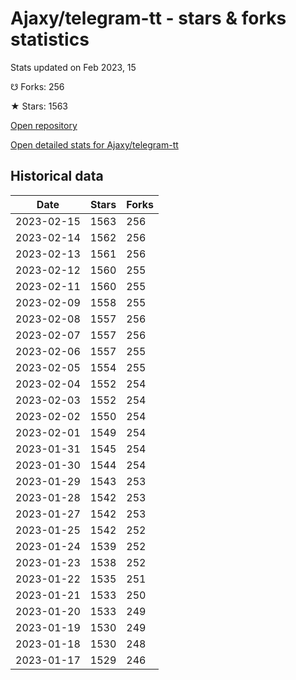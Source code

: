 # Ajaxy/telegram-tt - stars & forks statistics

Stats updated on Feb 2023, 15

☋ Forks: 256

★ Stars: 1563

[Open repository](https://github.com/Ajaxy/telegram-tt)

[Open detailed stats for Ajaxy/telegram-tt](https://reviewgithub.com/rep/Ajaxy/telegram-tt)

## Historical data
| Date | Stars | Forks |
|------|-------|-------|
| 2023-02-15 | 1563 | 256 | 
| 2023-02-14 | 1562 | 256 | 
| 2023-02-13 | 1561 | 256 | 
| 2023-02-12 | 1560 | 255 | 
| 2023-02-11 | 1560 | 255 | 
| 2023-02-09 | 1558 | 255 | 
| 2023-02-08 | 1557 | 256 | 
| 2023-02-07 | 1557 | 256 | 
| 2023-02-06 | 1557 | 255 | 
| 2023-02-05 | 1554 | 255 | 
| 2023-02-04 | 1552 | 254 | 
| 2023-02-03 | 1552 | 254 | 
| 2023-02-02 | 1550 | 254 | 
| 2023-02-01 | 1549 | 254 | 
| 2023-01-31 | 1545 | 254 | 
| 2023-01-30 | 1544 | 254 | 
| 2023-01-29 | 1543 | 253 | 
| 2023-01-28 | 1542 | 253 | 
| 2023-01-27 | 1542 | 253 | 
| 2023-01-25 | 1542 | 252 | 
| 2023-01-24 | 1539 | 252 | 
| 2023-01-23 | 1538 | 252 | 
| 2023-01-22 | 1535 | 251 | 
| 2023-01-21 | 1533 | 250 | 
| 2023-01-20 | 1533 | 249 | 
| 2023-01-19 | 1530 | 249 | 
| 2023-01-18 | 1530 | 248 | 
| 2023-01-17 | 1529 | 246 | 

